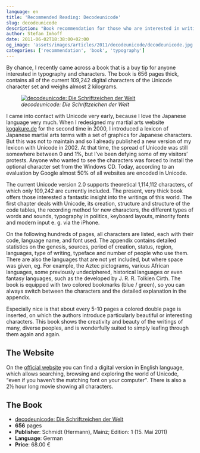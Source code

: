 ```yaml
---
language: en
title: 'Recommended Reading: Decodeunicode'
slug: decodeunicode
description: "Book recommendation for those who are interested in writing and characters: 'decodeunicode - Die Schriftzeichen der Welt'. 656 pages thick, almost 2 kg heavy and with all 109,242 current characters of the Unicode character set."
author: Stefan Imhoff
date: 2011-06-02T18:38:00+02:00
og_image: 'assets/images/articles/2011/decodeunicode/decodeunicode.jpg'
categories: ['recommendation', 'book', 'typography']
---
```


By chance, I recently came across a book that is a buy tip for anyone interested in typography and characters. The book is 656 pages thick, contains all of the current 109,242 digital characters of the Unicode character set and weighs almost 2 kilograms.

<figure class="image-figure">
  <a href="http://www.amazon.de/gp/product/3874398137/ref=as_li_ss_tl?ie=UTF8&amp;tag=kogakurede-21&amp;linkCode=as2&amp;camp=1638&amp;creative=19454&amp;creativeASIN=3874398137">
    <img src="/assets/images/articles/2011/decodeunicode/decodeunicode.jpg" alt="decodeunicode: Die Schriftzeichen der Welt">
  </a>
  <figcaption>
  <cite>decodeunicode: Die Schriftzeichen der Welt</cite>
  </figcaption>
</figure>

I came into contact with Unicode very early, because I love the Japanese language very much. When I redesigned my martial arts website [kogakure.de](http://kogakure.de/) for the second time in 2000, I introduced a lexicon of Japanese martial arts terms with a set of graphics for Japanese characters. But this was not to maintain and so I already published a new version of my lexicon with Unicode in 2002. At that time, the spread of Unicode was still somewhere between 0 and 1%, but I’ve been defying some of my visitors’ protests. Anyone who wanted to see the characters was forced to install the optional character set from the Windows CD. Today, according to an evaluation by Google almost 50% of all websites are encoded in Unicode.

The current Unicode version 2.0 supports theoretical 1,114,112 characters, of which only 109,242 are currently included. The present, very thick book offers those interested a fantastic insight into the writings of this world. The first chapter deals with Unicode, its creation, structure and structure of the code tables, the recording method for new characters, the different types of words and sounds, typography in politics, keyboard layouts, minority fonts and modern input e. g. via the iPhone.

On the following hundreds of pages, all characters are listed, each with their code, language name, and font used. The appendix contains detailed statistics on the genesis, sources, period of creation, status, region, languages, type of writing, typeface and number of people who use them. There are also the languages that are not yet included, but where space was given, eg. For example, the Aztec pictograms, various African languages, some previously undeciphered, historical languages or even fantasy languages, such as the developed by J. R. R. Tolkien Cirth. The book is equipped with two colored bookmarks (blue / green), so you can always switch between the characters and the detailed explanation in the appendix.

Especially nice is that about every 5-10 pages a colored double page is inserted, on which the authors introduce particularly beautiful or interesting characters. This book shows the creativity and beauty of the writings of many, diverse peoples, and is wonderfully suited to simply leafing through them again and again.

## The Website

On the [official website](http://www.decodeunicode.org/) you can find a digital version in English language, which allows searching, browsing and exploring the world of Unicode, <q>even if you haven’t the matching font on your computer</q>. There is also a 2½ hour long movie showing all characters.

## The Book

- <a href="http://www.amazon.de/gp/product/3874398137/ref=as_li_ss_tl?ie=UTF8&amp;tag=kogakurede-21&amp;linkCode=as2&amp;camp=1638&amp;creative=19454&amp;creativeASIN=3874398137">decodeunicode: Die Schriftzeichen der Welt</a>
- **656** pages
- **Publisher**: Schmidt (Hermann), Mainz; Edition: 1 (15. Mai 2011)
- **Language**: German
- **Price**: 68.00 €
